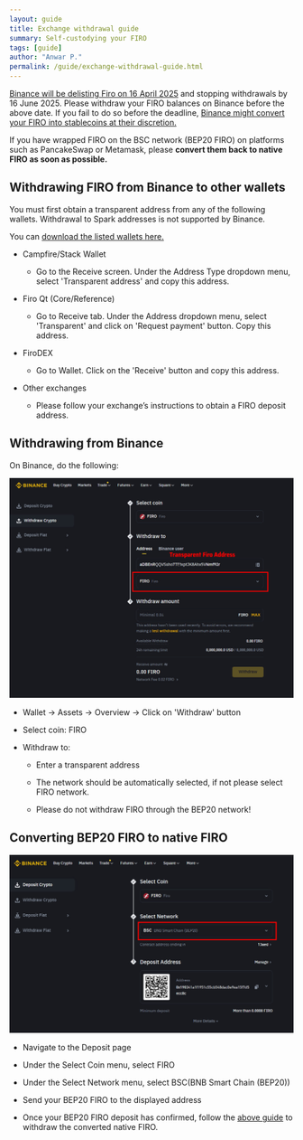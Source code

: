 ```yaml
---
layout: guide
title: Exchange withdrawal guide
summary: Self-custodying your FIRO
tags: [guide]
author: "Anwar P."
permalink: /guide/exchange-withdrawal-guide.html
---
```

[Binance will be delisting Firo on 16 April 2025](https://www.binance.com/en/support/announcement/detail/fac9c3e401da4cc8b604566fd261d70c) and stopping withdrawals by 16 June 2025. Please withdraw your FIRO balances on Binance before the above date. If you fail to do so before the deadline, [Binance might convert your FIRO into stablecoins at their discretion.](https://www.binance.com/en/support/announcement/detail/fac9c3e401da4cc8b604566fd261d70c)

If you have wrapped FIRO on the BSC network (BEP20 FIRO) on platforms such as PancakeSwap or Metamask, please **convert them back to native FIRO as soon as possible.**

## Withdrawing FIRO from Binance to other wallets

You must first obtain a transparent address from any of the following wallets. Withdrawal to Spark addresses is not supported by Binance.

You can [download the listed wallets here.](https://firo.org/get-firo/download/)

* Campfire/Stack Wallet

  * Go to the Receive screen. Under the Address Type dropdown menu, select 'Transparent address' and copy this address. 

* Firo Qt (Core/Reference)

  * Go to Receive tab. Under the Address dropdown menu, select 'Transparent' and click on 'Request payment' button. Copy this address. 

* FiroDEX

  * Go to Wallet. Click on the 'Receive' button and copy this address. 

* Other exchanges

  * Please follow your exchange’s instructions to obtain a FIRO deposit address.

## Withdrawing from Binance

On Binance, do the following:

![Withdraw Native Firo](/guide/assets/bep-firo-withdrawal-guide/withdraw-firo.png)

* Wallet -> Assets -> Overview -> Click on 'Withdraw' button 

* Select coin: FIRO 

* Withdraw to:

  * Enter a transparent address

  * The network should be automatically selected, if not please select FIRO network.

  * Please do not withdraw FIRO through the BEP20 network!

## Converting BEP20 FIRO to native FIRO

![Withdraw Native Firo](/guide/assets/bep-firo-withdrawal-guide/deposit-firo.png)

* Navigate to the Deposit page

* Under the Select Coin menu, select FIRO

* Under the Select Network menu, select BSC(BNB Smart Chain (BEP20))

* Send your BEP20 FIRO to the displayed address

* Once your BEP20 FIRO deposit has confirmed, follow the [above guide](#withdrawing-from-binance) to withdraw the converted native FIRO.
